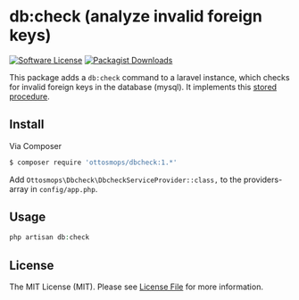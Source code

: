 # db:check (analyze invalid foreign keys)

[![Software License](https://img.shields.io/badge/license-MIT-blue.svg?style=flat-square)](LICENSE.md)
[![Packagist Downloads](https://img.shields.io/packagist/dt/ottosmops/dbcheck.svg?style=flat-square)](https://packagist.org/packages/ottosmops/dbcheck)

This package adds a ```db:check``` command to a laravel instance, which checks for invalid foreign keys in the database (mysql). It implements this [stored procedure](http://stackoverflow.com/questions/2250775/force-innodb-to-recheck-foreign-keys-on-a-table-tables).

## Install

Via Composer

``` bash
$ composer require 'ottosmops/dbcheck:1.*'
```

Add ```Ottosmops\Dbcheck\DbcheckServiceProvider::class,``` to the providers-array in ```config/app.php```.

## Usage

``` php
php artisan db:check 
```

## License

The MIT License (MIT). Please see [License File](LICENSE.md) for more information.
